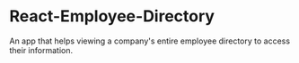 # React-Employee-Directory
An app that helps viewing a company's entire employee directory to access their information.
